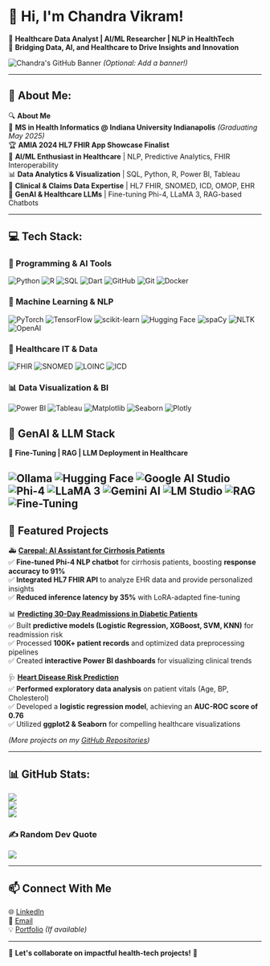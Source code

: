 # 👋 Hi, I'm Chandra Vikram!  

🚀 **Healthcare Data Analyst | AI/ML Researcher | NLP in HealthTech**  
🔬 **Bridging Data, AI, and Healthcare to Drive Insights and Innovation**  

![Chandra's GitHub Banner](https://your-image-url.com) *(Optional: Add a banner!)*  

---

## 💫 About Me:
🔍 **About Me**  
🏥 **MS in Health Informatics @ Indiana University Indianapolis** *(Graduating May 2025)*  
🏆 **AMIA 2024 HL7 FHIR App Showcase Finalist**  
🤖 **AI/ML Enthusiast in Healthcare** | NLP, Predictive Analytics, FHIR Interoperability  
📊 **Data Analytics & Visualization** | SQL, Python, R, Power BI, Tableau  
🔬 **Clinical & Claims Data Expertise** | HL7 FHIR, SNOMED, ICD, OMOP, EHR  
📡 **GenAI & Healthcare LLMs** | Fine-tuning Phi-4, LLaMA 3, RAG-based Chatbots  

---

## 💻 Tech Stack:
### 🚀 Programming & AI Tools  
![Python](https://img.shields.io/badge/python-3670A0?style=for-the-badge&logo=python&logoColor=ffdd54) 
![R](https://img.shields.io/badge/r-%23276DC3.svg?style=for-the-badge&logo=r&logoColor=white) 
![SQL](https://img.shields.io/badge/SQL-%23CC2927.svg?style=for-the-badge&logo=microsoft%20sql%20server&logoColor=white) 
![Dart](https://img.shields.io/badge/dart-%230175C2.svg?style=for-the-badge&logo=dart&logoColor=white) 
![GitHub](https://img.shields.io/badge/github-%23121011.svg?style=for-the-badge&logo=github&logoColor=white) 
![Git](https://img.shields.io/badge/git-%23F05033.svg?style=for-the-badge&logo=git&logoColor=white) 
![Docker](https://img.shields.io/badge/docker-%230db7ed.svg?style=for-the-badge&logo=docker&logoColor=white)  

### 🧠 Machine Learning & NLP  
![PyTorch](https://img.shields.io/badge/PyTorch-%23EE4C2C.svg?style=for-the-badge&logo=PyTorch&logoColor=white) 
![TensorFlow](https://img.shields.io/badge/TensorFlow-%23FF6F00.svg?style=for-the-badge&logo=TensorFlow&logoColor=white) 
![scikit-learn](https://img.shields.io/badge/scikit--learn-%23F7931E.svg?style=for-the-badge&logo=scikit-learn&logoColor=white) 
![Hugging Face](https://img.shields.io/badge/HuggingFace-%23FFCC00.svg?style=for-the-badge&logo=huggingface&logoColor=black) 
![spaCy](https://img.shields.io/badge/spaCy-%23167DFF.svg?style=for-the-badge&logo=spacy&logoColor=white) 
![NLTK](https://img.shields.io/badge/NLTK-%233F4F75.svg?style=for-the-badge&logo=nltk&logoColor=white) 
![OpenAI](https://img.shields.io/badge/OpenAI-%234ea94b.svg?style=for-the-badge&logo=openai&logoColor=white)  

### 🏥 Healthcare IT & Data  
![FHIR](https://img.shields.io/badge/FHIR-%23FF4500.svg?style=for-the-badge&logo=fhir&logoColor=white) 
![SNOMED](https://img.shields.io/badge/SNOMED-%230072C6.svg?style=for-the-badge&logo=snomed&logoColor=white) 
![LOINC](https://img.shields.io/badge/LOINC-%23D00000.svg?style=for-the-badge&logo=loinc&logoColor=white) 
![ICD](https://img.shields.io/badge/ICD-%2329B5E8.svg?style=for-the-badge&logo=icd&logoColor=white)  

### 📊 Data Visualization & BI  
![Power BI](https://img.shields.io/badge/power_bi-F2C811?style=for-the-badge&logo=powerbi&logoColor=black) 
![Tableau](https://img.shields.io/badge/Tableau-%23E97627.svg?style=for-the-badge&logo=tableau&logoColor=white) 
![Matplotlib](https://img.shields.io/badge/Matplotlib-%23ffffff.svg?style=for-the-badge&logo=Matplotlib&logoColor=black) 
![Seaborn](https://img.shields.io/badge/Seaborn-%230C55A5.svg?style=for-the-badge&logo=seaborn&logoColor=white) 
![Plotly](https://img.shields.io/badge/Plotly-%233F4F75.svg?style=for-the-badge&logo=plotly&logoColor=white)  

## 🚀 GenAI & LLM Stack  
🔹 **Fine-Tuning | RAG | LLM Deployment in Healthcare**  

![Ollama](https://img.shields.io/badge/Ollama-%23000000.svg?style=for-the-badge&logo=ollama&logoColor=white) 
![Hugging Face](https://img.shields.io/badge/HuggingFace-%23FFCC00.svg?style=for-the-badge&logo=huggingface&logoColor=black) 
![Google AI Studio](https://img.shields.io/badge/Google%20AI%20Studio-%234285F4.svg?style=for-the-badge&logo=google&logoColor=white) 
![Phi-4](https://img.shields.io/badge/Phi--4-%23D00000.svg?style=for-the-badge&logo=openai&logoColor=white) 
![LLaMA 3](https://img.shields.io/badge/LLaMA%203-%230072C6.svg?style=for-the-badge&logo=meta&logoColor=white) 
![Gemini AI](https://img.shields.io/badge/Gemini%20AI-%23EA4335.svg?style=for-the-badge&logo=google&logoColor=white) 
![LM Studio](https://img.shields.io/badge/LM%20Studio-%230074C2.svg?style=for-the-badge&logo=lmstudio&logoColor=white) 
![RAG](https://img.shields.io/badge/Retrieval--Augmented%20Generation-%234C8EAF.svg?style=for-the-badge&logo=openai&logoColor=white) 
![Fine-Tuning](https://img.shields.io/badge/Fine--Tuning-%23FF5733.svg?style=for-the-badge&logo=tensorflow&logoColor=white)  
---

## 📂 Featured Projects  
🚑 **[Carepal: AI Assistant for Cirrhosis Patients](https://github.com/supermax01/carepal)**  
✅ **Fine-tuned Phi-4 NLP chatbot** for cirrhosis patients, boosting **response accuracy to 91%**  
✅ **Integrated HL7 FHIR API** to analyze EHR data and provide personalized insights  
✅ **Reduced inference latency by 35%** with LoRA-adapted fine-tuning  

📊 **[Predicting 30-Day Readmissions in Diabetic Patients](https://github.com/supermax01/diabetes-readmission)**  
✅ Built **predictive models (Logistic Regression, XGBoost, SVM, KNN)** for readmission risk  
✅ Processed **100K+ patient records** and optimized data preprocessing pipelines  
✅ Created **interactive Power BI dashboards** for visualizing clinical trends  

🩺 **[Heart Disease Risk Prediction](https://github.com/supermax01/heart-disease-prediction)**  
✅ **Performed exploratory data analysis** on patient vitals (Age, BP, Cholesterol)  
✅ Developed a **logistic regression model**, achieving an **AUC-ROC score of 0.76**  
✅ Utilized **ggplot2 & Seaborn** for compelling healthcare visualizations  

*(More projects on my [GitHub Repositories](https://github.com/supermax01))*

---

## 📊 GitHub Stats:
![](https://github-readme-stats.vercel.app/api?username=supermax01&theme=dark&hide_border=false&include_all_commits=false&count_private=false)  
![](https://nirzak-streak-stats.vercel.app/?user=supermax01&theme=dark&hide_border=false)  
![](https://github-readme-stats.vercel.app/api/top-langs/?username=supermax01&theme=dark&hide_border=false&include_all_commits=false&count_private=false&layout=compact)  

### ✍️ Random Dev Quote  
![](https://quotes-github-readme.vercel.app/api?type=vertical&theme=radical)  

---

## 📫 Connect With Me  
🌐 [LinkedIn](https://www.linkedin.com/in/chandra-vikram/)  
📧 [Email](mailto:chandravikram10@outlook.com)  
💡 [Portfolio](https://your-portfolio-site.com) *(If available)*  

---

📌 **Let's collaborate on impactful health-tech projects!** 🚀  
